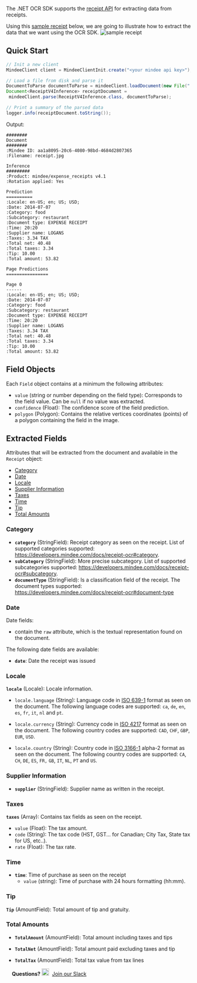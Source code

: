The .NET OCR SDK supports the [receipt API](https://developers.mindee.com/docs/receipt-ocr) for extracting data from receipts.

Using this [sample receipt](https://files.readme.io/ffc127d-sample_receipt.jpg) below, we are going to illustrate how to extract the data that we want using the OCR SDK.
![sample receipt](https://files.readme.io/ffc127d-sample_receipt.jpg)

## Quick Start
```java
// Init a new client
MindeeClient client = MindeeClientInit.create("<your mindee api key>");

// Load a file from disk and parse it
DocumentToParse documentToParse = mindeeClient.loadDocument(new File("./a74eaa5-c8e283b-sample_invoice.jpeg"));
Document<ReceiptV4Inference> receiptDocument =
 mindeeClient.parse(ReceiptV4Inference.class, documentToParse);

// Print a summary of the parsed data
logger.info(receiptDocument.toString());
```

Output:
```
########
Document
########
:Mindee ID: aa1a8095-20c6-4080-98bd-4684d2807365
:Filename: receipt.jpg

Inference
#########
:Product: mindee/expense_receipts v4.1
:Rotation applied: Yes

Prediction
==========
:Locale: en-US; en; US; USD;
:Date: 2014-07-07
:Category: food
:Subcategory: restaurant
:Document type: EXPENSE RECEIPT
:Time: 20:20
:Supplier name: LOGANS
:Taxes: 3.34 TAX
:Total net: 40.48
:Total taxes: 3.34
:Tip: 10.00
:Total amount: 53.82

Page Predictions
================

Page 0
------
:Locale: en-US; en; US; USD;
:Date: 2014-07-07
:Category: food
:Subcategory: restaurant
:Document type: EXPENSE RECEIPT
:Time: 20:20
:Supplier name: LOGANS
:Taxes: 3.34 TAX
:Total net: 40.48
:Total taxes: 3.34
:Tip: 10.00
:Total amount: 53.82
```

## Field Objects
Each `Field` object contains at a minimum the following attributes:

* `value` (string or number depending on the field type):
  Corresponds to the field value. Can be `null` if no value was extracted.
* `confidence` (Float):
  The confidence score of the field prediction.
* `polygon` (Polygon):
  Contains the relative vertices coordinates (points) of a polygon containing the field in the image.

## Extracted Fields
Attributes that will be extracted from the document and available in the `Receipt` object:

- [Category](#category)
- [Date](#date)
- [Locale](#locale)
- [Supplier Information](#supplier-information)
- [Taxes](#taxes)
- [Time](#time)
- [Tip](#tip)
- [Total Amounts](#total-amounts)

### Category
* **`category`** (StringField): Receipt category as seen on the receipt.
List of supported categories supported: https://developers.mindee.com/docs/receipt-ocr#category.
* **`subCategory`** (StringField): More precise subcategory.
List of supported subcategories supported: https://developers.mindee.com/docs/receipt-ocr#subcategory.
* **`documentType`** (StringField): Is a classification field of the receipt.
  The document types supported: https://developers.mindee.com/docs/receipt-ocr#document-type

### Date
Date fields:
* contain the `raw` attribute, which is the textual representation found on the document.

The following date fields are available:
* **`date`**: Date the receipt was issued

### Locale
**`locale`** (Locale): Locale information.

* `locale.language` (String): Language code in [ISO 639-1](https://en.wikipedia.org/wiki/ISO_639-1) format as seen on the document.
  The following language codes are supported: `ca`, `de`, `en`, `es`, `fr`, `it`, `nl` and `pt`.

* `locale.currency` (String): Currency code in [ISO 4217](https://en.wikipedia.org/wiki/ISO_4217) format as seen on the document.
  The following country codes are supported: `CAD`, `CHF`, `GBP`, `EUR`, `USD`.

* `locale.country` (String): Country code in [ISO 3166-1](https://en.wikipedia.org/wiki/ISO_3166-1) alpha-2 format as seen on the document.
  The following country codes are supported: `CA`, `CH`, `DE`, `ES`, `FR,` `GB`, `IT`, `NL`, `PT` and `US`.

### Supplier Information
* **`supplier`** (StringField): Supplier name as written in the receipt.

### Taxes
**`taxes`** (Array<TaxField>): Contains tax fields as seen on the receipt.

* `value` (Float): The tax amount.
* `code` (String): The tax code (HST, GST... for Canadian; City Tax, State tax for US, etc..).
* `rate` (Float): The tax rate.

### Time
* **`time`**: Time of purchase as seen on the receipt
    * `value` (string): Time of purchase with 24 hours formatting (hh:mm).

### Tip
**`Tip`** (AmountField): Total amount of tip and gratuity.


### Total Amounts
* **`TotalAmount`** (AmountField): Total amount including taxes and tips

* **`TotalNet`** (AmountField): Total amount paid excluding taxes and tip

* **`TotalTax`** (AmountField): Total tax value from tax lines


&nbsp;
&nbsp;
**Questions?**
<img alt="Slack Logo Icon" style="display:inline!important" src="https://files.readme.io/5b83947-Slack.png" width="20" height="20">&nbsp;&nbsp;[Join our Slack](https://join.slack.com/t/mindee-community/shared_invite/zt-1jv6nawjq-FDgFcF2T5CmMmRpl9LLptw)
